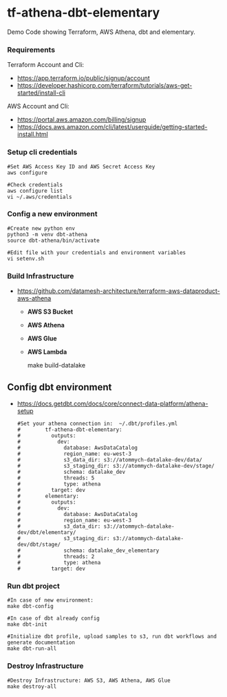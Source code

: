 # tf-athena-dbt-elementary
Demo Code showing Terraform, AWS Athena, dbt and elementary.

###  Requirements
Terraform Account and Cli:
- https://app.terraform.io/public/signup/account
- https://developer.hashicorp.com/terraform/tutorials/aws-get-started/install-cli

AWS Account and Cli:
- https://portal.aws.amazon.com/billing/signup
- https://docs.aws.amazon.com/cli/latest/userguide/getting-started-install.html


### Setup cli credentials
    #Set AWS Access Key ID and AWS Secret Access Key        
    aws configure

    #Check credentials 
    aws configure list
    vi ~/.aws/credentials


### Config a new environment
    #Create new python env 
    python3 -m venv dbt-athena 
    source dbt-athena/bin/activate
 
    #Edit file with your credentials and environment variables
    vi setenv.sh

     
### Build Infrastructure
- https://github.com/datamesh-architecture/terraform-aws-dataproduct-aws-athena
  - **AWS S3 Bucket**
  - **AWS Athena** 
  - **AWS Glue**
  - **AWS Lambda**

   
    make build-datalake


## Config dbt environment 

- https://docs.getdbt.com/docs/core/connect-data-platform/athena-setup


      #Set your athena connection in:  ~/.dbt/profiles.yml
      #        tf-athena-dbt-elementary:
      #          outputs:
      #            dev:
      #              database: AwsDataCatalog
      #              region_name: eu-west-3
      #              s3_data_dir: s3://atommych-datalake-dev/data/
      #              s3_staging_dir: s3://atommych-datalake-dev/stage/
      #              schema: datalake_dev
      #              threads: 5
      #              type: athena
      #          target: dev
      #        elementary:
      #          outputs:
      #            dev:
      #              database: AwsDataCatalog
      #              region_name: eu-west-3
      #              s3_data_dir: s3://atommych-datalake-dev/dbt/elementary/
      #              s3_staging_dir: s3://atommych-datalake-dev/dbt/stage/
      #              schema: datalake_dev_elementary
      #              threads: 2
      #              type: athena
      #          target: dev

### Run dbt project

    #In case of new environment: 
    make dbt-config

    #In case of dbt already config  
    make dbt-init

    #Initialize dbt profile, upload samples to s3, run dbt workflows and generate documentation
    make dbt-run-all 


### Destroy Infrastructure
    #Destroy Infrastructure: AWS S3, AWS Athena, AWS Glue
    make destroy-all
